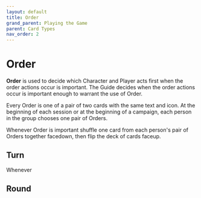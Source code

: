 ```yaml
---
layout: default
title: Order
grand_parent: Playing the Game
parent: Card Types
nav_order: 2
---
```



# Order

**Order** is used to decide which Character and Player acts first when the order actions occur is important. The Guide decides when the order actions occur is important enough to warrant the use of Order. 

Every Order is one of a pair of two cards with the same text and icon. At the beginning of each session or at the beginning of a campaign, each person in the group chooses one pair of Orders. 

Whenever Order is important shuffle one card from each person's pair of Orders together facedown, then flip the deck of cards faceup. 

## Turn

Whenever

## Round